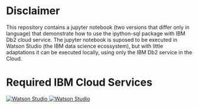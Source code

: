 # Disclaimer
This repository contains a jupyter notebook (two versions that differ only in language) that demonstrate how to use the ipython-sql package with IBM Db2 cloud service. 
The jupyter notebook is suposed to be executed in Watson Studio (the IBM data science ecossystem), but with little adaptations it can be executed locally, using only the IBM Db2 service in the Cloud.

# Required IBM Cloud Services

<a href="https://console.bluemix.net/catalog/services/watson-studio">
    <img src="https://i.imgur.com/PUUM0g8.png" alt="Watson Studio">
</a> 

<a href="https://console.bluemix.net/catalog/services/db2">
    <img src="https://i.imgur.com/WoS3hOu.png" alt="Watson Studio">
</a> 
